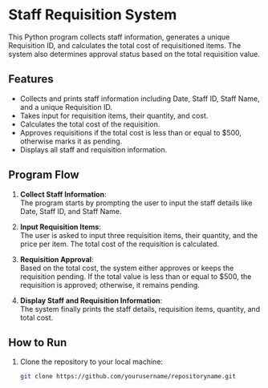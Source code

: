 # Staff Requisition System

This Python program collects staff information, generates a unique Requisition ID, and calculates the total cost of requisitioned items. The system also determines approval status based on the total requisition value. 

## Features

- Collects and prints staff information including Date, Staff ID, Staff Name, and a unique Requisition ID.
- Takes input for requisition items, their quantity, and cost.
- Calculates the total cost of the requisition.
- Approves requisitions if the total cost is less than or equal to $500, otherwise marks it as pending.
- Displays all staff and requisition information.

## Program Flow

1. **Collect Staff Information**:  
   The program starts by prompting the user to input the staff details like Date, Staff ID, and Staff Name.
   
2. **Input Requisition Items**:  
   The user is asked to input three requisition items, their quantity, and the price per item. The total cost of the requisition is calculated.

3. **Requisition Approval**:  
   Based on the total cost, the system either approves or keeps the requisition pending. If the total value is less than or equal to $500, the requisition is approved; otherwise, it remains pending.

4. **Display Staff and Requisition Information**:  
   The system finally prints the staff details, requisition items, quantity, and total cost.

## How to Run

1. Clone the repository to your local machine:
   ```bash
   git clone https://github.com/yourusername/repositoryname.git
